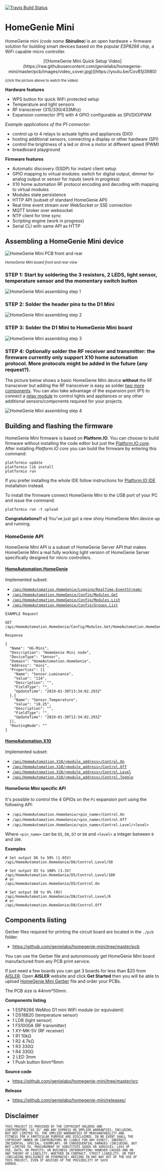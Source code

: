 [![Travis Build Status](https://travis-ci.org/genielabs/homegenie-mini.svg?branch=master)](https://travis-ci.org/genielabs/homegenie-mini)

# HomeGenie Mini

HomeGenie mini *(code name **Sbirulino**)* is an open hardware + firmware solution for building smart devices
based on the popular *ESP8266 chip*, a WiFi capable micro controller.

<p align="center">
[![HomeGenie Mini Quick Setup Video](https://raw.githubusercontent.com/genielabs/homegenie-mini/master/pcb/images/video_cover.jpg)](https://youtu.be/CovB1jl3980)
</p>
<small>(click the picture above to watch the video)</small>

**Hardware features**

- WPS button for quick WiFi protected setup
- Temperature and light sensors
- RF transceiver (315/330/433Mhz)
- Expansion connector (P1) with 4 GPIO configurable as SPI/DIO/PWM

*Example applications of the P1 connector:*

- control up to 4 relays to actuate lights and appliances (DIO)
- hosting additional sensors, connecting a display or other hardware (SPI)
- control the brightness of a led or drive a motor at different speed (PWM)
- breadboard playground

**Firmware features**

- Automatic discovery (SSDP) for instant client setup
- GPIO mapping to virtual modules: switch for digital output, dimmer for analog output or sensor for inputs (work in progress)
- X10 home automation RF protocol encoding and decoding with mapping to virtual modules
- Modules state persistence
- HTTP API (subset of standard HomeGenie API)
- Real time event stream over WebSocket or SSE connection
- MQTT broker over websocket
- NTP client for time sync
- Scripting engine (work in progress)
- Serial CLI with same API as HTTP

## Assembling a HomeGenie Mini device

![HomeGenie Mini PCB front and rear](https://raw.githubusercontent.com/genielabs/homegenie-mini/master/pcb/images/hg_mini_board_front_rear.png)

<small>*HomeGenie Mini board front and rear view*</small>

### STEP 1: Start by soldering the 3 resistors, 2 LEDS, light sensor, temperature sensor and the momentary switch button

![HomeGenie Mini assembling step 1](https://raw.githubusercontent.com/genielabs/homegenie-mini/master/pcb/images/hg_mini_assembling_step_1.png)

### STEP 2: Solder the header pins to the D1 Mini

![HomeGenie Mini assembling step 2](https://raw.githubusercontent.com/genielabs/homegenie-mini/master/pcb/images/hg_mini_assembling_step_2.png)

### STEP 3: Solder the D1 Mini to HomeGenie Mini board

![HomeGenie Mini assembling step 3](https://raw.githubusercontent.com/genielabs/homegenie-mini/master/pcb/images/hg_mini_assembling_step_3.png)

### STEP 4: Optionally solder the RF receiver and transmitter: the firmware currently only support X10 home automation protocol. More protocols might be added in the future (any request?).

The picture below shows a basic HomeGenie Mini device **without** the RF transceiver but adding the RF transceiver is easy as solder [two more components](https://www.google.it/search?q=rf+MX-FS-03V+MX-05V+315+433+transmitter-receiver+module).
You can also take advantage of the expansion port (P1) to connect a [relay module](https://www.google.it/search?q=buy+4+or+2+channels+relay+module+arduino) to control lights and appliances or
any other additional sensors/components required for your projects.

![HomeGenie Mini assembling step 4](https://raw.githubusercontent.com/genielabs/homegenie-mini/master/pcb/images/hg_mini_assembling_step_4.png)

## Building and flashing the firmware

HomeGenie Mini firmware is based on **Platform.IO**. You can choose to build firmware
without installing the code editor but just the [Platform.IO core](https://docs.platformio.org/en/latest/installation.html).
After installing *Platform.IO core* you can build the firmware by entering this command:

```
platformio update
platformio lib install
platformio run
```

If you prefer installing the whole IDE follow instructions for [Platform.IO IDE](https://platformio.org/platformio-ide) installation instead.

To install the firmware connect HomeGenie Mini to the USB port of your PC and issue the command:

```
platformio run -t upload
```

**Congratulations!! =)** You've just got a new shiny HomeGenie Mini device up and running.


### HomeGenie API

HomeGenie Mini API is a subset of HomeGenie Server API that makes HomeGenie Mini a real
fully working light version of HomeGenie Server specifically designed for micro controllers.

#### [HomeAutomation.HomeGenie](https://genielabs.github.io/HomeGenie/api/mig/core_api_config.html)

Implemented subset:

- [`/api/HomeAutomation.HomeGenie/Logging/RealTime.EventStream/`](https://genielabs.github.io/HomeGenie/api/mig/core_api_logging.html#1)
- [`/api/HomeAutomation.HomeGenie/Config/Modules.Get`](https://genielabs.github.io/HomeGenie/api/mig/core_api_config.html#2)
- [`/api/HomeAutomation.HomeGenie/Config/Modules.List`](https://genielabs.github.io/HomeGenie/api/mig/core_api_config.html#3)
- [`/api/HomeAutomation.HomeGenie/Config/Groups.List`](https://genielabs.github.io/HomeGenie/api/mig/core_api_config.html#4)

`EXAMPLE Request`
```
GET /api/HomeAutomation.HomeGenie/Config/Modules.Get/HomeAutomation.HomeGenie/mini
```

`Response`
```
{
  "Name": "HG-Mini",
  "Description": "HomeGenie Mini node",
  "DeviceType": "Sensor",
  "Domain": "HomeAutomation.HomeGenie",
  "Address": "mini",
  "Properties": [{
    "Name": "Sensor.Luminance",
    "Value": "114",
    "Description": "",
    "FieldType": "",
    "UpdateTime": "2019-01-30T13:34:02.293Z"
  },{
    "Name": "Sensor.Temperature",
    "Value": "18.25",
    "Description": "",
    "FieldType": "",
    "UpdateTime": "2019-01-30T13:34:02.293Z"
  }],
  "RoutingNode": ""
}
```

#### [HomeAutomation.X10](https://genielabs.github.io/HomeGenie/api/mig/mig_api_x10.html)

Implemented subset:

- [`/api/HomeAutomation.X10/<module_address>/Control.On`](https://genielabs.github.io/HomeGenie/api/mig/mig_api_x10.html#1)
- [`/api/HomeAutomation.X10/<module_address>/Control.Off`](https://genielabs.github.io/HomeGenie/api/mig/mig_api_x10.html#2)
- [`/api/HomeAutomation.X10/<module_address>/Control.Level`](https://genielabs.github.io/HomeGenie/api/mig/mig_api_x10.html#5)
- [`/api/HomeAutomation.X10/<module_address>/Control.Toggle`](https://genielabs.github.io/HomeGenie/api/mig/mig_api_x10.html#6)


#### HomeGenie Mini specific API

It's possible to control the 4 GPIOs on the `P1` expansion port using the following API:

- `/api/HomeAutomation.HomeGenie/<pin_name>/Control.On`
- `/api/HomeAutomation.HomeGenie/<pin_name>/Control.Off`
- `/api/HomeAutomation.HomeGenie/<pin_name>/Control.Level/<level>`

Where `<pin_name>` can be `D5`, `D6`, `D7` or `D8` and `<level>` a integer between `0` and `100`.

**Examples**

```
# Set output D6 to 50% (1.65V)
/api/HomeAutomation.HomeGenie/D6/Control.Level/50

# Set output D5 to 100% (3.3V)
/api/HomeAutomation.HomeGenie/D5/Control.Level/100
# or
/api/HomeAutomation.HomeGenie/D5/Control.On

# Set output D8 to 0% (0V)
/api/HomeAutomation.HomeGenie/D8/Control.Level/0
# or
/api/HomeAutomation.HomeGenie/D8/Control.Off
```


## Components listing

Gerber files required for printing the circuit board are located in the `./pcb` folder.

- https://github.com/genielabs/homegenie-mini/tree/master/pcb

You can use the Gerber file and autonomously get HomeGenie Mini board manufactured from any PCB
print service.

If just need a few boards you can get 3 boards for less than $20 from [AISLER](https://aisler.net/).
Open **AISLER** website and click **Get Started** then you will be able to upload
[HomeGenie Mini Gerber](https://github.com/genielabs/homegenie-mini/raw/master/pcb/HomeGenie_Mini_Gerber_V1.1.25.zip) file and order your PCBs.

The PCB size is 44mm*50mm.

**Components listing**

- 1 ESP8266 WeMoo D1 mini WiFi module (or equivalent)
- 1 DS18B20 (temperature sensor)
- 1 LDR (light sensor)
- 1 FS1000A (RF transmitter)
- 1 XY-MK-5V (RF receiver)
- 1 R1 10kΩ
- 1 R2 4.7kΩ
- 1 R3 330Ω
- 1 R4 330Ω
- 2 LED 3mm
- 1 Push button 6mm*6mm

**Source code**

- https://github.com/genielabs/homegenie-mini/tree/master/src

**Release**

- https://github.com/genielabs/homegenie-mini/releases/


## Disclaimer

<small><code>THIS PROJECT IS PROVIDED BY THE COPYRIGHT HOLDERS AND CONTRIBUTORS "AS IS" AND ANY EXPRESS OR IMPLIED WARRANTIES, INCLUDING, BUT NOT LIMITED TO, THE IMPLIED WARRANTIES OF MERCHANTABILITY AND FITNESS FOR A PARTICULAR PURPOSE ARE DISCLAIMED. IN NO EVENT SHALL THE COPYRIGHT OWNER OR CONTRIBUTORS BE LIABLE FOR ANY DIRECT, INDIRECT, INCIDENTAL, SPECIAL, EXEMPLARY, OR CONSEQUENTIAL DAMAGES (INCLUDING, BUT NOT LIMITED TO, PROCUREMENT OF SUBSTITUTE GOODS OR SERVICES; LOSS OF USE, DATA, OR PROFITS; OR BUSINESS INTERRUPTION) HOWEVER CAUSED AND ON ANY THEORY OF LIABILITY, WHETHER IN CONTRACT, STRICT LIABILITY, OR TORT (INCLUDING NEGLIGENCE OR OTHERWISE) ARISING IN ANY WAY OUT OF THE USE OF THIS PROJECT, EVEN IF ADVISED OF THE POSSIBILITY OF SUCH DAMAGE.</code></small>

